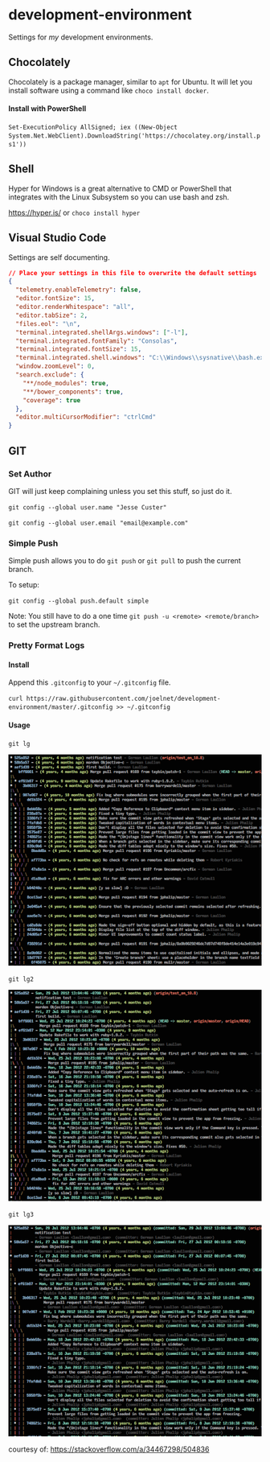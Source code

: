 # development-environment
Settings for _my_ development environments.

## Chocolately

Chocolately is a package manager, similar to `apt` for Ubuntu. It will let you install software using a command like `choco install docker`.

#### Install with PowerShell

`Set-ExecutionPolicy AllSigned; iex ((New-Object System.Net.WebClient).DownloadString('https://chocolatey.org/install.ps1'))`

## Shell

Hyper for Windows is a great alternative to CMD or PowerShell that integrates with the Linux Subsystem so you can use bash and zsh.

https://hyper.is/ or `choco install hyper`

## Visual Studio Code

Settings are self documenting.

```json
// Place your settings in this file to overwrite the default settings
{
  "telemetry.enableTelemetry": false,
  "editor.fontSize": 15,
  "editor.renderWhitespace": "all",
  "editor.tabSize": 2,
  "files.eol": "\n",
  "terminal.integrated.shellArgs.windows": ["-l"],
  "terminal.integrated.fontFamily": "Consolas",
  "terminal.integrated.fontSize": 15,
  "terminal.integrated.shell.windows": "C:\\Windows\\sysnative\\bash.exe",
  "window.zoomLevel": 0,
  "search.exclude": {
    "**/node_modules": true,
    "**/bower_components": true,
    "coverage": true
  },
  "editor.multiCursorModifier": "ctrlCmd"
}
```

## GIT

### Set Author

GIT will just keep complaining unless you set this stuff, so just do it.

`git config --global user.name "Jesse Custer"`

`git config --global user.email "email@example.com"`

### Simple Push

Simple push allows you to do `git push` or `git pull` to push the current branch.

To setup:

`git config --global push.default simple`

Note: You still have to do a one time `git push -u <remote> <remote/branch>` to set the upstream branch.

### Pretty Format Logs

#### Install

Append this `.gitconfig` to your `~/.gitconfig` file.

`curl https://raw.githubusercontent.com/joelnet/development-environment/master/.gitconfig >> ~/.gitconfig`

#### Usage

`git lg`

![GIT log pretty format](https://github.com/joelnet/development-environment/blob/master/content/git-log-pretty.png)

`git lg2`

![GIT log pretty format](https://github.com/joelnet/development-environment/blob/master/content/git-log-pretty2.png)

`git lg3`

![GIT log pretty format](https://github.com/joelnet/development-environment/blob/master/content/git-log-pretty3.png)

courtesy of: https://stackoverflow.com/a/34467298/504836
